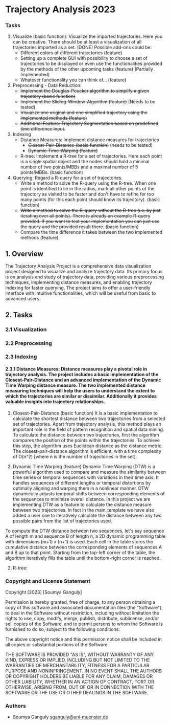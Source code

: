 # Trajectory Analysis 2023

### Tasks

1. Visualize (basic function): Visualize the imported trajectories. Here you can be creative. There should be at least a visualization of all trajectories imported as a set. (DONE)
   Possible add-ons could be:
   - ~~Different colors of different trajectories (feature)~~
   - Setting up a complete GUI with possibility to choose a set of trajectories to be displayed or even use the functionalities provided by the methods of the other upcoming tasks (feature) (Partially Implemented)
   - Whatever functionality you can think of... (feature)
2. Preprocessing - Data Reduction:
   - ~~Implement the Douglas-Peucker algorithm to simplify a given trajectory (basic function)~~
   - ~~Implement the Sliding-Window-Algorithm (feature)~~ (Needs to be tested)
   - ~~Visualize one original and one simplified trajectory using the implemented methods (feature)~~
   - ~~Additional Feature: Trajectory Segmentation based on predefined time difference input.~~
3. Indexing
   - Distance Measures: Implement distance measures for trajectories
     - ~~Closest-Pair-Distance (basic function)~~ (needs to be tested)
     - ~~Dynamic-Time-Warping (feature)~~
   - R-tree: Implement a R-tree for a set of trajectories. Here each point is a single spatial object and the nodes should hold a minimal number of two points/MBBs and a maximal number of 5 points/MBBs. (basic function)
4. Querying: Regard a R-query for a set of trajectories.
   - Write a method to solve the R-query using the R-tree. When one point is identified to lie in the radius, mark all other points of the trajectory as visited to be faster and don't have to refine for too many points (for this each point should know its trajectory). (basic function)
   - ~~Write a method to solve the R-query without the R-tree (i.e. by just iterating over all points). There is already an example R-query provided. If you want to test your implementation you can just use the query and the provided result there. (basic function)~~
   - Compare the time difference it takes between the two implemented methods (feature).

## 1. Overview

The Trajectory Analysis Project is a comprehensive data visualization project designed to visualize and analyze trajectory data. Its primary focus is on analysis and study of trajectory data, providing various preprocessing techniques, implementing distance measures, and enabling trajectory indexing for faster querying. The project aims to offer a user-friendly interface with intuitive functionalities, which will be useful from basic to advanced users.

## 2. Tasks

### 2.1 Visualization

### 2.2 Preprocessing

### 2.3 Indexing

#### 2.3.1 Distance Measures: Distance measures play a pivotal role in trajectory analysis. The project includes a basic implementation of the Closest-Pair-Distance and an advanced implementation of the Dynamic Time Warping distance measure. The two implemented distance measuring techniques will help the users to understand the extent to which the trajectories are similar or dissimilar. Additionally it provides valuable insights into trajectory relationships.

1.  Closest-Pair-Distance (basic function) It is a basic implementation to calculate the shortest distance between two trajectories from a selected set of trajectories. Apart from trajectory analysis, this method plays an important role in the field of pattern recognition and spatial data mining. To calculate the distance between two trajectories, first the algorithm compares the position of the points within the trajectories. To achieve this step, the algorithm uses Euclidean distance as the distance metric. The closest-pair-distance algorithm is efficient, with a time complexity of O(n^2) [where n is the number of trajectories in the set].

2.  Dynamic Time Warping (feature) Dynamic Time Warping (DTW) is a powerful algorithm used to compare and measure the similarity between time series or temporal sequences with variations in their time axis. It handles sequences of different lengths or temporal distortions by optimally aligning and warping them in a nonlinear manner. DTW dynamically adjusts temporal shifts between corresponding elements of the sequences to minimize overall distance. In this project we are implementing DTW as a feature to calculate the distance measure between two trajectories. In fact in the main_template we have also added a user coe to iteratively calculate the distance between any two possible pairs from the list of trajectories used.

To compute the DTW distance between two sequences, let's say sequence A of length m and sequence B of length n, a 2D dynamic programming table with dimensions (m+1) x (n+1) is used. Each cell in the table stores the cumulative distance between the corresponding elements of sequences A and B up to that point. Starting from the top-left corner of the table, the algorithm iteratively fills the table until the bottom-right corner is reached.

2.  R-tree:

### Copyright and License Statement

Copyright [2023] [Soumya Ganguly]

Permission is hereby granted, free of charge, to any person obtaining a copy
of this software and associated documentation files (the "Software"), to deal
in the Software without restriction, including without limitation the rights
to use, copy, modify, merge, publish, distribute, sublicense, and/or sell
copies of the Software, and to permit persons to whom the Software is
furnished to do so, subject to the following conditions:

The above copyright notice and this permission notice shall be included in all
copies or substantial portions of the Software.

THE SOFTWARE IS PROVIDED "AS IS", WITHOUT WARRANTY OF ANY KIND, EXPRESS OR
IMPLIED, INCLUDING BUT NOT LIMITED TO THE WARRANTIES OF MERCHANTABILITY,
FITNESS FOR A PARTICULAR PURPOSE AND NONINFRINGEMENT. IN NO EVENT SHALL THE
AUTHORS OR COPYRIGHT HOLDERS BE LIABLE FOR ANY CLAIM, DAMAGES OR OTHER
LIABILITY, WHETHER IN AN ACTION OF CONTRACT, TORT OR OTHERWISE, ARISING FROM,
OUT OF OR IN CONNECTION WITH THE SOFTWARE OR THE USE OR OTHER DEALINGS IN THE
SOFTWARE.

### Authors

- Soumya Ganguly <sganguly@uni-muenster.de>
